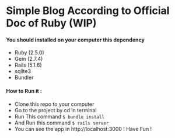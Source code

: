 # Simple Blog According to Official Doc of Ruby (WIP)

#### You should installed on your computer this dependency 

- Ruby (2.5.0)
- Gem (2.7.4)
- Rails (5.1.6)
- sqlite3
- Bundler

#### How to Run it :

* Clone this repo to your computer
* Go to the project by cd in terminal
* Run This command ```$ bundle install```
* And Run this command ```$ rails server ```
* You can see the app in http://localhost:3000 ! Have Fun !
